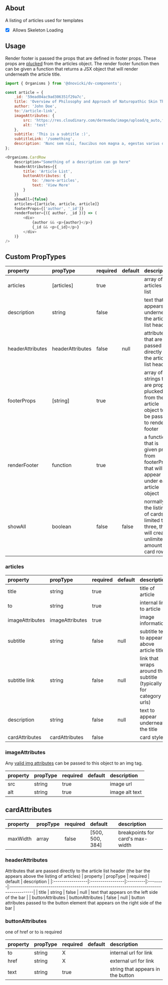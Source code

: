 ## About

A listing of articles used for templates

-   [x] Allows Skeleton Loading

## Usage

Render footer is passed the props that are defined in footer props. These props are [plucked](https://ramdajs.com/docs/#pluck) from
the articles object. The render footer function then can be given a function that returns a JSX object that will render underneath the
article title.

```javascript
import { Organisms } from '@dnovicki/dv-components';

const article = {
	_id: '59ead04ac9ad306351f29a7c',
	title: 'Overview of Philosophy and Approach of Naturopathic Skin Therapies',
	author: 'John Doe',
	to:'/article-link',
	imageAttributes: {
		src: 'https://res.cloudinary.com/dermveda/image/upload/q_auto,f_auto,dpr_auto,w_900,c_limit/v1502729866/posts/image/unexpected-ways-in-which-runing-can-affect-your-skin.jpg',
		alt: 'test'
	},
	subtitle: 'This is a subtitle :)',
	subtitleLink: '/something',
	description: 'Nunc sem nisi, faucibus non magna a, egestas varius dolor. Maecenas metus ex, feugiat ut pulvinar eu, convallis a lectus. Nunc laoreet accumsan tortor nec venenatis. Pellentesque eu mi leo.'
};

<Organisms.CardRow
	description="Something of a description can go here"
	headerAttributes={{
		title: 'Article List',
		buttonAttributes: {
			to: '/more-articles',
			text: 'View More'
		}
	}}
	showAll={false}
	articles={[article, article, article]}
	footerProps={['author', '_id']}
	renderFooter={({ author, _id })} => (
		<div>
			{author && <p>{author}</p>}
			{_id && <p>{_id}</p>}
		</div>
	)}
/>
```

## Custom PropTypes

| property         | propType         | required | default | description                                                                                       |
| :--------------- | :--------------- | :------- | :------ | :------------------------------------------------------------------------------------------------ |
| articles         | [articles]       | true     |         | array of articles to list                                                                         |
| description      | string           | false    |         | text that appears underneath the article list header                                              |
| headerAttributes | headerAttributes | false    | null    | attributes that are passed directly to the article list header                                    |
| footerProps      | [string]         | true     |         | array of strings that are props plucked from the article object to be passed to render footer     |
| renderFooter     | function         | true     |         | a function that is given props from footerProps that will appear under each article object        |
| showAll          | boolean          | false    | false   | normally the listing of cards is limited to three, this will create unlimited amount of card rows |

### articles

| property        | propType        | required | default | description                                                       |
| :-------------- | :-------------- | :------- | :------ | :---------------------------------------------------------------- |
| title           | string          | true     |         | title of article                                                  |
| to              | string          | true     |         | internal link to article                                          |
| imageAttributes | imageAttributes | true     |         | image information                                                 |
| subtitle        | string          | false    | null    | subtitle text to appear above article title                       |
| subtitle link   | string          | false    | null    | link that wraps around the subtitle (typically for category urls) |
| description     | string          | false    | null    | text to appear underneath the title                               |
| cardAttributes  | cardAttributes  | false    |         | card styles                                                       |

### imageAttributes

Any [valid img attributes](https://developer.mozilla.org/en-US/docs/Web/HTML/Element/img) can be passed to this object to an img tag.

| property | propType | required | default | description    |
| :------- | :------- | :------- | :------ | :------------- |
| src      | string   | true     |         | image url      |
| alt      | string   | true     |         | image alt text |

## cardAttributes

| property | propType | required | default         | description                      |
| :------- | :------- | :------- | :-------------- | :------------------------------- |
| maxWidth | array    | false    | [500, 500, 384] | breakpoints for card's max-width |

### headerAttributes

Attributes that are passed directly to the article list header (the bar the appears above the listing of articles)
| property | propType | required | default | description |
|:-----------------|:-----------------|:---------|:--------|:-----------------------------------------------------------------------------------------|
| title | string | false | null | text that appears on the left side of the bar |
| buttonAttributes | buttonAttributes | false | null | button attributes passed to the button element that appears on the right side of the bar |

### buttonAttributes

one of href or to is required

| property | propType | required | default | description                       |
| :------- | :------- | :------- | :------ | :-------------------------------- |
| to       | string   | X        |         | internal url for link             |
| href     | string   | X        |         | external url for link             |
| text     | string   | true     |         | string that appears in the button |
